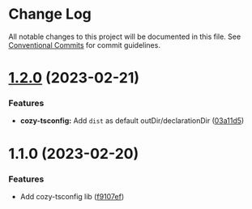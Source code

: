# Change Log

All notable changes to this project will be documented in this file.
See [Conventional Commits](https://conventionalcommits.org) for commit guidelines.

# [1.2.0](https://github.com/cozy/cozy-libs/compare/cozy-tsconfig@1.1.0...cozy-tsconfig@1.2.0) (2023-02-21)


### Features

* **cozy-tsconfig:** Add `dist` as default outDir/declarationDir ([03a11d5](https://github.com/cozy/cozy-libs/commit/03a11d578465132f40ca771e92235f3770cc1f2f))





# 1.1.0 (2023-02-20)


### Features

* Add cozy-tsconfig lib ([f9107ef](https://github.com/cozy/cozy-libs/commit/f9107efdfb3933a52146377806f72ad47c9fadc3))
